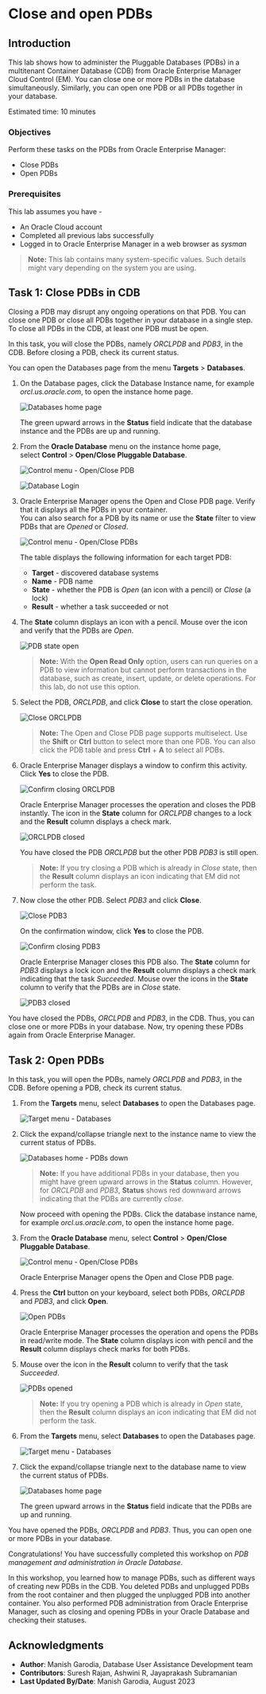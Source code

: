 # Close and open PDBs

## Introduction

This lab shows how to administer the Pluggable Databases (PDBs) in a multitenant Container Database (CDB) from Oracle Enterprise Manager Cloud Control (EM). You can close one or more PDBs in the database simultaneously. Similarly, you can open one PDB or all PDBs together in your database.

Estimated time: 10 minutes

### Objectives

Perform these tasks on the PDBs from Oracle Enterprise Manager:
 -   Close PDBs
 -   Open PDBs

### Prerequisites

This lab assumes you have -

 -   An Oracle Cloud account
 -   Completed all previous labs successfully
 -   Logged in to Oracle Enterprise Manager in a web browser as *sysman*

> **Note:** This lab contains many system-specific values. Such details might vary depending on the system you are using.

## Task 1: Close PDBs in CDB

Closing a PDB may disrupt any ongoing operations on that PDB. You can close one PDB or close all PDBs together in your database in a single step. To close all PDBs in the CDB, at least one PDB must be open.

In this task, you will close the PDBs, namely *ORCLPDB* and *PDB3*, in the CDB. Before closing a PDB, check its current status.

You can open the Databases page from the menu **Targets** &gt; **Databases**.

1.  On the Database pages, click the Database Instance name, for example *orcl.us.oracle.com*, to open the instance home page.

	 ![Databases home page](./../intro-pdb-mgmt-db/images/manage-pdb-19-view-pdbs-db-list-04.png " ")

    The green upward arrows in the **Status** field indicate that the database instance and the PDBs are up and running.

	[](include:n-db-page)

1.  From the **Oracle Database** menu on the instance home page, select **Control** &gt; **Open/Close Pluggable Database**.

	 ![Control menu - Open/Close PDB](./images/manage-pdb-01-control-menu.png " ")

	 [](include:db-login)

	 ![Database Login](./../intro-pdb-mgmt-db/images/manage-pdb-13-dblogin.png " ")

1.  Oracle Enterprise Manager opens the Open and Close PDB page. Verify that it displays all the PDBs in your container.   
	You can also search for a PDB by its name or use the **State** filter to view PDBs that are *Opened* or *Closed*.

	 ![Control menu - Open/Close PDBs](./images/manage-pdb-02-open-close.png " ")

    The table displays the following information for each target PDB:

     -   **Target** - discovered database systems
     -   **Name** - PDB name
     -   **State** - whether the PDB is *Open* (an icon with a pencil) or *Close* (a lock)
     -   **Result** - whether a task succeeded or not

1.  The **State** column displays an icon with a pencil. Mouse over the icon and verify that the PDBs are *Open*.

	 ![PDB state open](./images/manage-pdb-03-pdb-open.png " ")

     > **Note:** With the **Open Read Only** option, users can run queries on a PDB to view information but cannot perform transactions in the database, such as create, insert, update, or delete operations. For this lab, do not use this option.

1.  Select the PDB, *ORCLPDB*, and click **Close** to start the close operation.

	 ![Close ORCLPDB](./images/manage-pdb-04-close-orclpdb.png " ")

     > **Note:** The Open and Close PDB page supports multiselect. Use the **Shift** or **Ctrl** button to select more than one PDB. You can also click the PDB table and press **Ctrl** + **A** to select all PDBs.

1.  Oracle Enterprise Manager displays a window to confirm this activity. Click **Yes** to close the PDB.

	 ![Confirm closing ORCLPDB](./images/manage-pdb-05-confirm-closure-orclpdb.png " ")

    Oracle Enterprise Manager processes the operation and closes the PDB instantly. The icon in the **State** column for *ORCLPDB* changes to a lock and the **Result** column displays a check mark.

	 ![ORCLPDB closed](./images/manage-pdb-06-orclpdb-closed.png " ")

    You have closed the PDB *ORCLPDB* but the other PDB *PDB3* is still open.

     > **Note:** If you try closing a PDB which is already in *Close* state, then the **Result** column displays an icon indicating that EM did not perform the task.

1.  Now close the other PDB. Select *PDB3* and click **Close**.

	 ![Close PDB3](./images/manage-pdb-07-close-pdb3.png " ")

	On the confirmation window, click **Yes** to close the PDB.

	 ![Confirm closing PDB3](./images/manage-pdb-08-confirm-closure-pdb3.png " ")

    Oracle Enterprise Manager closes this PDB also. The **State** column for *PDB3* displays a lock icon and the **Result** column displays a check mark indicating that the task *Succeeded*. Mouse over the icons in the **State** column to verify that the PDBs are in *Close* state.

	 ![PDB3 closed](./images/manage-pdb-09-pdb3-closed.png " ")

You have closed the PDBs, *ORCLPDB* and *PDB3*, in the CDB. Thus, you can close one or more PDBs in your database. Now, try opening these PDBs again from Oracle Enterprise Manager.

## Task 2: Open PDBs

In this task, you will open the PDBs, namely *ORCLPDB* and *PDB3*, in the CDB. Before opening a PDB, check its current status.

1.  From the **Targets** menu, select **Databases** to open the Databases page.

	 ![Target menu - Databases](./images/manage-pdb-10-targets-menu-close.png " ")

1.  Click the expand/collapse triangle next to the instance name to view the current status of PDBs.

	 ![Databases home - PDBs down](./images/manage-pdb-11-db-list-pdb-down.png " ")

     > **Note:** If you have additional PDBs in your database, then you might have green upward arrows in the **Status** column. However, for *ORCLPDB* and *PDB3*, **Status** shows red downward arrows indicating that the PDBs are currently *close*.

    Now proceed with opening the PDBs. Click the database instance name, for example *orcl.us.oracle.com*, to open the instance home page.

1.  From the **Oracle Database** menu, select **Control** &gt; **Open/Close Pluggable Database**.

	 ![Control menu - Open/Close PDBs](./images/manage-pdb-12-control-menu-down.png " ")

	[](include:n-db-login-opt)

	 Oracle Enterprise Manager opens the Open and Close PDB page.

1.  Press the **Ctrl** button on your keyboard, select both PDBs, *ORCLPDB* and *PDB3*, and click **Open**.

	 ![Open PDBs](./images/manage-pdb-13-open-pdbs.png " ")

    Oracle Enterprise Manager processes the operation and opens the PDBs in read/write mode. The **State** column displays icon with pencil and the **Result** column displays check marks for both PDBs.

1.  Mouse over the icon in the **Result** column to verify that the task *Succeeded*.

	 ![PDBs opened](./images/manage-pdb-14-pdbs-opened-succeeded.png " ")

     > **Note:** If you try opening a PDB which is already in *Open* state, then the **Result** column displays an icon indicating that EM did not perform the task.

1.  From the **Targets** menu, select **Databases** to open the Databases page.

	 ![Target menu - Databases](./images/manage-pdb-15-targets-menu-open.png " ")

1.  Click the expand/collapse triangle next to the database name to view the current status of PDBs.

	 ![Databases home page](./../intro-pdb-mgmt-db/images/manage-pdb-19-view-pdbs-db-list-04.png " ")

    The green upward arrows in the **Status** field indicate that the PDBs are up and running.

You have opened the PDBs, *ORCLPDB* and *PDB3*. Thus, you can open one or more PDBs in your database.

Congratulations! You have successfully completed this workshop on *PDB management and administration in Oracle Database*.

In this workshop, you learned how to manage PDBs, such as different ways of creating new PDBs in the CDB. You deleted PDBs and unplugged PDBs from the root container and then plugged the unplugged PDB into another container. You also performed PDB administration from Oracle Enterprise Manager, such as closing and opening PDBs in your Oracle Database and checking their statuses.

## Acknowledgments

 -   **Author**: Manish Garodia, Database User Assistance Development team
 -   **Contributors**: <if type="hidden">Suresh Rajan, Ashwini R, Jayaprakash Subramanian</if>
 -   **Last Updated By/Date**: Manish Garodia, August 2023
